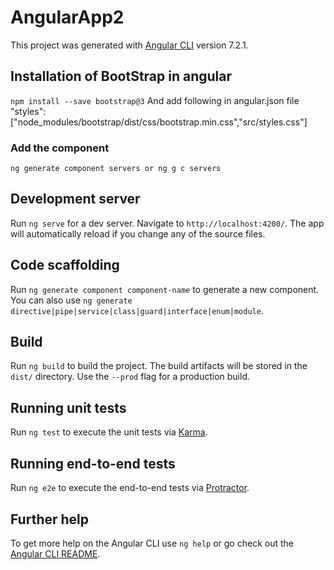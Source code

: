 # AngularApp2

This project was generated with [Angular CLI](https://github.com/angular/angular-cli) version 7.2.1.

## Installation of BootStrap in angular
`npm install --save bootstrap@3`
And add following in angular.json file
"styles": ["node_modules/bootstrap/dist/css/bootstrap.min.css","src/styles.css"]
### Add the component
`ng generate component servers or ng g c servers`
## Development server

Run `ng serve` for a dev server. Navigate to `http://localhost:4200/`. The app will automatically reload if you change any of the source files.

## Code scaffolding

Run `ng generate component component-name` to generate a new component. You can also use `ng generate directive|pipe|service|class|guard|interface|enum|module`.

## Build

Run `ng build` to build the project. The build artifacts will be stored in the `dist/` directory. Use the `--prod` flag for a production build.

## Running unit tests

Run `ng test` to execute the unit tests via [Karma](https://karma-runner.github.io).

## Running end-to-end tests

Run `ng e2e` to execute the end-to-end tests via [Protractor](http://www.protractortest.org/).

## Further help

To get more help on the Angular CLI use `ng help` or go check out the [Angular CLI README](https://github.com/angular/angular-cli/blob/master/README.md).
